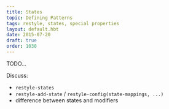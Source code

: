 ```yaml
---
title: States
topic: Defining Patterns
tags: restyle, states, special properties
layout: default.hbt
date: 2015-07-20
draft: true
order: 1030
---
```


TODO...

Discuss:
- `restyle-states`
- `restyle-add-state` / `restyle-config(state-mappings, ...)`
- difference between states and modifiers
